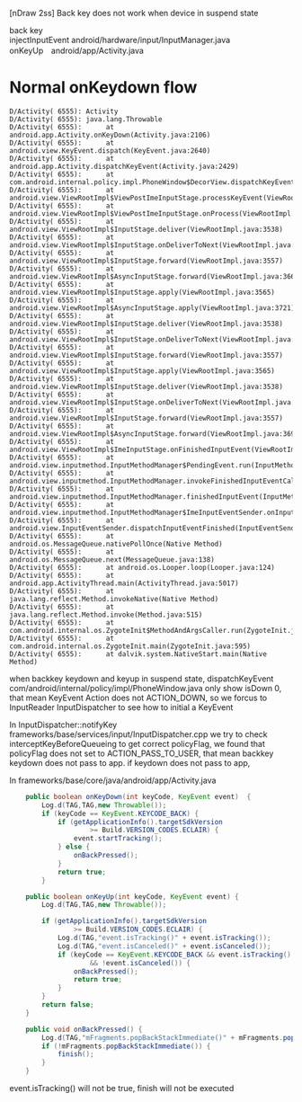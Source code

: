 [nDraw 2ss] Back key does not work when device in suspend state

back key  
injectInputEvent android/hardware/input/InputManager.java  
onKeyUp　android/app/Activity.java  

Normal onKeydown flow
==============

```
D/Activity( 6555): Activity
D/Activity( 6555): java.lang.Throwable
D/Activity( 6555):      at android.app.Activity.onKeyDown(Activity.java:2106)
D/Activity( 6555):      at android.view.KeyEvent.dispatch(KeyEvent.java:2640)
D/Activity( 6555):      at android.app.Activity.dispatchKeyEvent(Activity.java:2429)
D/Activity( 6555):      at com.android.internal.policy.impl.PhoneWindow$DecorView.dispatchKeyEvent(PhoneWindow.java:1962)
D/Activity( 6555):      at android.view.ViewRootImpl$ViewPostImeInputStage.processKeyEvent(ViewRootImpl.java:3991)
D/Activity( 6555):      at android.view.ViewRootImpl$ViewPostImeInputStage.onProcess(ViewRootImpl.java:3965)
D/Activity( 6555):      at android.view.ViewRootImpl$InputStage.deliver(ViewRootImpl.java:3538)
D/Activity( 6555):      at android.view.ViewRootImpl$InputStage.onDeliverToNext(ViewRootImpl.java:3588)
D/Activity( 6555):      at android.view.ViewRootImpl$InputStage.forward(ViewRootImpl.java:3557)
D/Activity( 6555):      at android.view.ViewRootImpl$AsyncInputStage.forward(ViewRootImpl.java:3664)
D/Activity( 6555):      at android.view.ViewRootImpl$InputStage.apply(ViewRootImpl.java:3565)
D/Activity( 6555):      at android.view.ViewRootImpl$AsyncInputStage.apply(ViewRootImpl.java:3721)
D/Activity( 6555):      at android.view.ViewRootImpl$InputStage.deliver(ViewRootImpl.java:3538)
D/Activity( 6555):      at android.view.ViewRootImpl$InputStage.onDeliverToNext(ViewRootImpl.java:3588)
D/Activity( 6555):      at android.view.ViewRootImpl$InputStage.forward(ViewRootImpl.java:3557)
D/Activity( 6555):      at android.view.ViewRootImpl$InputStage.apply(ViewRootImpl.java:3565)
D/Activity( 6555):      at android.view.ViewRootImpl$InputStage.deliver(ViewRootImpl.java:3538)
D/Activity( 6555):      at android.view.ViewRootImpl$InputStage.onDeliverToNext(ViewRootImpl.java:3588)
D/Activity( 6555):      at android.view.ViewRootImpl$InputStage.forward(ViewRootImpl.java:3557)
D/Activity( 6555):      at android.view.ViewRootImpl$AsyncInputStage.forward(ViewRootImpl.java:3697)
D/Activity( 6555):      at android.view.ViewRootImpl$ImeInputStage.onFinishedInputEvent(ViewRootImpl.java:3857)
D/Activity( 6555):      at android.view.inputmethod.InputMethodManager$PendingEvent.run(InputMethodManager.java:2010)
D/Activity( 6555):      at android.view.inputmethod.InputMethodManager.invokeFinishedInputEventCallback(InputMethodManager.java:1704)
D/Activity( 6555):      at android.view.inputmethod.InputMethodManager.finishedInputEvent(InputMethodManager.java:1695)
D/Activity( 6555):      at android.view.inputmethod.InputMethodManager$ImeInputEventSender.onInputEventFinished(InputMethodManager.java:1987)
D/Activity( 6555):      at android.view.InputEventSender.dispatchInputEventFinished(InputEventSender.java:141)
D/Activity( 6555):      at android.os.MessageQueue.nativePollOnce(Native Method)
D/Activity( 6555):      at android.os.MessageQueue.next(MessageQueue.java:138)
D/Activity( 6555):      at android.os.Looper.loop(Looper.java:124)
D/Activity( 6555):      at android.app.ActivityThread.main(ActivityThread.java:5017)
D/Activity( 6555):      at java.lang.reflect.Method.invokeNative(Native Method)
D/Activity( 6555):      at java.lang.reflect.Method.invoke(Method.java:515)
D/Activity( 6555):      at com.android.internal.os.ZygoteInit$MethodAndArgsCaller.run(ZygoteInit.java:779)
D/Activity( 6555):      at com.android.internal.os.ZygoteInit.main(ZygoteInit.java:595)
D/Activity( 6555):      at dalvik.system.NativeStart.main(Native Method)
```
when backkey keydown and keyup in suspend state,
dispatchKeyEvent com/android/internal/policy/impl/PhoneWindow.java
only show isDown 0, that mean KeyEvent Action does not ACTION_DOWN, so we forcus to InputReader InputDispatcher to see how to initial a KeyEvent

In InputDispatcher::notifyKey frameworks/base/services/input/InputDispatcher.cpp
we try to check interceptKeyBeforeQueueing to get correct policyFlag, we found that policyFlag does not set to ACTION_PASS_TO_USER, that mean backkey keydown does not pass to app. if keydown does not pass to app, 

In frameworks/base/core/java/android/app/Activity.java
```java
    public boolean onKeyDown(int keyCode, KeyEvent event)  {
        Log.d(TAG,TAG,new Throwable());
        if (keyCode == KeyEvent.KEYCODE_BACK) {
            if (getApplicationInfo().targetSdkVersion
                    >= Build.VERSION_CODES.ECLAIR) {
                event.startTracking();
            } else {
                onBackPressed();
            }
            return true;
        }
```

```java
    public boolean onKeyUp(int keyCode, KeyEvent event) {
        Log.d(TAG,TAG,new Throwable());

        if (getApplicationInfo().targetSdkVersion
                >= Build.VERSION_CODES.ECLAIR) {
            Log.d(TAG,"event.isTracking()" + event.isTracking());
            Log.d(TAG,"event.isCanceled()" + event.isCanceled());
            if (keyCode == KeyEvent.KEYCODE_BACK && event.isTracking()
                    && !event.isCanceled()) {
                onBackPressed();
                return true;
            }
        }
        return false;
    }
```

```java
    public void onBackPressed() {
        Log.d(TAG,"mFragments.popBackStackImmediate()" + mFragments.popBackStackImmediate());
        if (!mFragments.popBackStackImmediate()) {
            finish();
        }
    }
```

event.isTracking() will not be true, finish will not be executed




